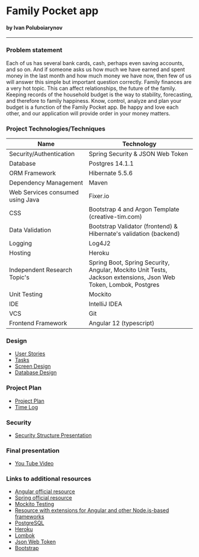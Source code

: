 # Family Pocket app
#### by Ivan Poluboiarynov
___
### Problem statement

Each of us has several bank cards, cash, perhaps even saving accounts, and so on. And if someone asks us how much we 
have earned and spent money in the last month and how much money we have now, then few of us will answer this simple 
but important question correctly. Family finances are a very hot topic. This can affect relationships, the future of 
the family. Keeping records of the household budget is the way to stability, forecasting, and therefore to family 
happiness. Know, control, analyze and plan your budget is a function of the Family Pocket app. Be happy and love each 
other, and our application will provide order in your money matters.

### Project Technologies/Techniques

| Name  | Technology    |
|-----------|-----------|
| Security/Authentication | Spring Security & JSON Web Token |
| Database | Postgres 14.1.1 |
| ORM Framework | Hibernate 5.5.6 |
| Dependency Management | Maven |
| Web Services consumed using Java | Fixer.io |
| CSS | Bootstrap 4 and Argon Template (creative-tim.com)|
| Data Validation | Bootstrap Validator (frontend) &  Hibernate's validation (backend) |
| Logging | Log4J2 |
| Hosting | Heroku |
| Independent Research Topic's | Spring Boot, Spring Security, Angular, Mockito Unit Tests, Jackson extensions, Json Web Token, Lombok, Postgres |
| Unit Testing | Mockito |
| IDE | IntelliJ IDEA |
| VCS | Git |
| Frontend Framework | Angular 12 (typescript) |

### Design

* [User Stories](documentation/UserStories.md)
* [Tasks](documentation/Tasks.md)
* [Screen Design](documentation/Screens.md)
* [Database Design](documentation/design/databaseDiagram.png)

### Project Plan

* [Project Plan](documentation/ProjectPlan.md)
* [Time Log](documentation/TimeLog.md)

### Security

* [Security Structure Presentation](documentation/SecurityPresentation.pptx)

### Final presentation

* [You Tube Video](https://youtu.be/2MT-ExosW60)

### Links to additional resources

* [Angular official resource](https://angular.io/)
* [Spring official resource](https://spring.io/)
* [Mockito Testing](https://site.mockito.org/)
* [Resource with extensions for Angular and other Node.js-based frameworks](https://npmjs.com/)
* [PostgreSQL](https://www.postgresql.org/)
* [Heroku](https://www.heroku.com/home)
* [Lombok](https://projectlombok.org/)
* [Json Web Token](https://jwt.io/)
* [Bootstrap](https://getbootstrap.com/)

